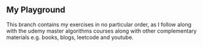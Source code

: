 ## My Playground 
This branch contains my exercises in no particular order, as I follow along with the udemy master algorithms courses along with other complementary materials e.g. books, blogs, leetcode and youtube.